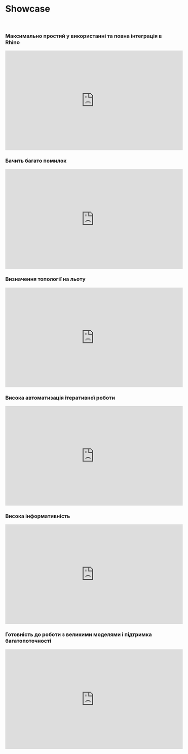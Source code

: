 # Showcase

<br>

### Максимально простий у використанні та повна інтеграція в Rhino

<iframe width="560" height="315" src="https://www.youtube.com/embed/y_2sUq_tJ1Q" frameborder="0" allow="accelerometer; autoplay; encrypted-media; gyroscope; picture-in-picture" allowfullscreen></iframe>

<br>

### Бачить багато помилок

<iframe width="560" height="315" src="https://www.youtube.com/embed/ee6fi6lqVEQ" frameborder="0" allow="accelerometer; autoplay; encrypted-media; gyroscope; picture-in-picture" allowfullscreen></iframe>


<br>

### Визначення топології на льоту

<iframe width="560" height="315" src="https://www.youtube.com/embed/s2K_SgQ5pSo" frameborder="0" allow="accelerometer; autoplay; encrypted-media; gyroscope; picture-in-picture" allowfullscreen></iframe>


<br>

### Висока автоматизація ітеративної роботи

<iframe width="560" height="315" src="https://www.youtube.com/embed/8zDmd3XEyZg" frameborder="0" allow="accelerometer; autoplay; encrypted-media; gyroscope; picture-in-picture" allowfullscreen></iframe>

<br>

### Висока інформативність

<iframe width="560" height="315" src="https://www.youtube.com/embed/MIlO5v56YG0" frameborder="0" allow="accelerometer; autoplay; encrypted-media; gyroscope; picture-in-picture" allowfullscreen></iframe>

<br>

### Готовність до роботи з великими моделями і підтримка багатопоточності

<iframe width="560" height="315" src="https://www.youtube.com/embed/-XXduUnCcTY" frameborder="0" allow="accelerometer; autoplay; encrypted-media; gyroscope; picture-in-picture" allowfullscreen></iframe>
